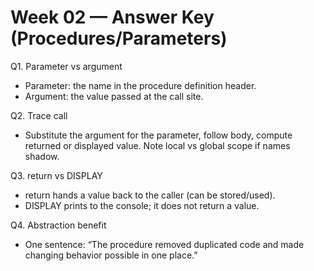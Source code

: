 # Week 02 — Answer Key (Procedures/Parameters)

Q1. Parameter vs argument
- Parameter: the name in the procedure definition header.
- Argument: the value passed at the call site.

Q2. Trace call
- Substitute the argument for the parameter, follow body, compute returned or displayed value. Note local vs global scope if names shadow.

Q3. return vs DISPLAY
- return hands a value back to the caller (can be stored/used).
- DISPLAY prints to the console; it does not return a value.

Q4. Abstraction benefit
- One sentence: “The procedure removed duplicated code and made changing behavior possible in one place.”
